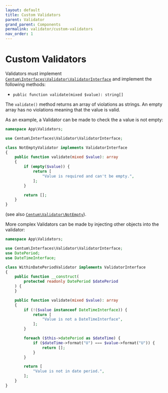 ```yaml
---
layout: default
title: Custom Validators
parent: Validator
grand_parent: Components
permalink: validator/custom-validators
nav_order: 1
---
```




# Custom Validators

Validators must implement [`Centum\Interfaces\Validator\ValidatorInterface`](https://github.com/SidRoberts/centum/tree/development/src/Interfaces/Validator/ValidatorInterface.php) and implement the following methods:

- `public function validate(mixed $value): string[]`

The `validate()` method returns an array of violations as strings.
An empty array has no violations meaning that the value is valid.

As an example, a Validator can be made to check the a value is not empty:

```php
namespace App\Validators;

use Centum\Interfaces\Validator\ValidatorInterface;

class NotEmptyValidator implements ValidatorInterface
{
    public function validate(mixed $value): array
    {
        if (empty($value)) {
            return [
                "Value is required and can't be empty.",
            ];
        }

        return [];
    }
}
```

(see also [`Centum\Validator\NotEmpty`](https://github.com/SidRoberts/centum/tree/development/src/Validator/NotEmpty.php)).

More complex Validators can be made by injecting other objects into the validator:

```php
namespace App\Validators;

use Centum\Interfaces\Validator\ValidatorInterface;
use DatePeriod;
use DateTimeInterface;

class WithinDatePeriodValidator implements ValidatorInterface
{
    public function __construct(
        protected readonly DatePeriod $datePeriod
    ) {
    }

    public function validate(mixed $value): array
    {
        if (!($value instanceof DateTimeInterface)) {
            return [
                "Value is not a DateTimeInterface",
            ];
        }

        foreach ($this->datePeriod as $dateTime) {
            if ($dateTime->format("U") === $value->format("U")) {
                return [];
            }
        }

        return [
            "Value is not in date period.",
        ];
    }
}
```
